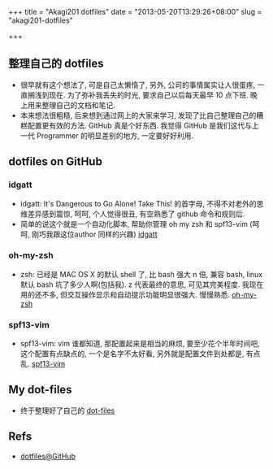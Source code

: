 +++
title = "Akagi201 dotfiles"
date = "2013-05-20T13:29:26+08:00"
slug = "akagi201-dotfiles"

+++

## 整理自己的 dotfiles
* 很早就有这个想法了, 可是自己太懒惰了, 另外, 公司的事情属实让人很蛋疼, 一直搁浅到现在. 为了弥补我丢失的时光, 要求自己以后每天最早 10 点下班. 晚上用来整理自己的文档和笔记.
* 本来想法很粗糙, 后来想到通过网上的大家来学习, 发现了比自己整理自己的糟糕配置更有效的方法. GitHub 真是个好东西. 我觉得 GitHub 是我们这代与上一代 Programmer 的明显差别的地方, 一定要好好利用.

## dotfiles on GitHub

### idgatt
* idgatt: It's Dangerous to Go Alone! Take This! 的首字母, 不得不对老外的思维差异感到震惊, 呵呵, 个人觉得很丑, 有空熟悉了 github 命令和规则后.
* 简单的说这个就是一个自动化脚本, 帮助你管理 oh my zsh 和 spf13-vim (呵呵, 刚巧我跟这位author 同样的兴趣)
[idgatt](https://github.com/Akagi201/idgatt)

### oh-my-zsh
* zsh: 已经是 MAC OS X 的默认 shell 了, 比 bash 强大 n 倍, 兼容 bash, linux 默认 bash 坑了多少人啊(包括我). z 代表最终的意思, 可见其完美程度. 我现在用的还不多, 但交互操作显示和自动提示功能明显很强大. 慢慢熟悉.
[oh-my-zsh](https://github.com/robbyrussell/oh-my-zsh/)

### spf13-vim
* spf13-vim: vim 谁都知道, 那配置起来是相当的麻烦, 要至少花个半年时间吧, 这个配置有点缺点的, 一个是名字不太好看, 另外就是配置文件到处都是, 有点乱.
[spf13-vim](https://github.com/spf13/spf13-vim)

## My dot-files
* 终于整理好了自己的 [dot-files](https://github.com/Akagi201/dot-files)

## Refs
* [dotfiles@GitHub](http://dotfiles.github.io/)